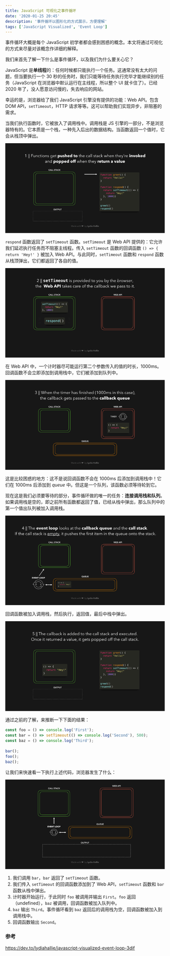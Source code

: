 ```yaml
---
title: JavaScript 可视化之事件循环
date: '2020-01-25 20:45'
description: '事件循环以图形化的方式展示，方便理解'
tags: ['JavaScript Visualized', 'Event Loop']
---
```


事件循环大概是每个 JavaScript 初学者都会感到困惑的概念。本文将通过可视化的方式来尽量对该概念作详细的解释。

我们来首先了解一下什么是事件循环，以及我们为什么要关心它？

JavaScript 是**单线程**的：任何时候都只能执行一个任务。这通常没有太大的问题，但当要执行一个 30 秒的任务时，我们只能等待任务执行完毕才能继续别的任务（JavaScript 在浏览器中默认运行在主线程，所以整个 UI 就卡住了）。已经 2020 年了，没人愿意访问慢的，失去响应的网站。

幸运的是，浏览器给了我们 JavaScript 引擎没有提供的功能：Web API。包含 DOM API，`setTimeout`，HTTP 请求等等。这可以帮助我们实现异步，非阻塞的需求。

当我们执行函数时，它被放入了调用栈中。调用栈是 JS 引擎的一部分，不是浏览器特有的。它本质是一个栈，一种先入后出的数据结构。当函数返回一个值时，它会从栈顶中弹出。

![call stack](call-stack.gif)

`respond` 函数返回了 `setTimeout` 函数。`setTimeout` 是 Web API 提供的：它允许我们延迟执行任务而不阻塞主线程。传入 `setTimeout` 函数的回调函数 `() => { return 'Hey!' }` 被加入 Web API。与此同时，`setTimeout` 函数和 `respond` 函数从栈顶弹出，它们都返回了各自的值。

![setTimeout](setTimeout.gif)

在 Web API 中，一个计时器尽可能运行第二个参数传入的值的时长，1000ms。回调函数不会立即添加到调用栈中，它们被添加到队列中。

![queue](queue.gif)

这是比较困惑的地方：这不是说回调函数不会在 1000ms 后添加到调用栈中！它们在 1000ms 后添加到 _queue_ 中。但这是一个队列，该函数必须等待轮到它。

现在这是我们必须要等待的部分，事件循环做的唯一的任务：**连接调用栈和队列**。如果调用栈是空的，即之前所有函数都返回了值，已经从栈中弹出，那么队列中的第一个值出队列被加入调用栈。

![dequeue](dequeue.gif)

回调函数被加入调用栈，然后执行，返回值，最后中栈中弹出。

![new item added to call stack](new-item.gif)

通过之前的了解，来推断一下下面的结果：

```javascript
const foo = () => console.log('First');
const bar = () => setTimeout(() => console.log('Second'), 500);
const baz = () => console.log('Third');

bar();
foo();
baz();
```

让我们来快速看一下执行上述代码，浏览器发生了什么：

![demo](demo.gif)

1. 我们调用 `bar`，`bar` 返回了 `setTimeout` 函数。
2. 我们传入 `setTimeout` 的回调函数添加到了 Web API，`setTimeout` 函数和 `bar` 函数从栈中弹出。
3. 计时器开始运行，于此同时 `foo` 被调用并输出 `First`。`foo` 返回（undefined），`baz` 被调用，回调函数被加入队列中。
4. `baz` 输出 `Third`。事件循环看到 `baz` 返回后的调用栈为空，回调函数被加入到调用栈中。
5. 回调函数输出 `Second`。

### 参考

<https://dev.to/lydiahallie/javascript-visualized-event-loop-3dif>
